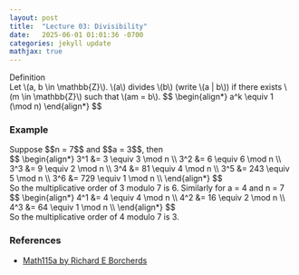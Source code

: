 ```yaml
---
layout: post
title:  "Lecture 03: Divisibility"
date:   2025-06-01 01:01:36 -0700
categories: jekyll update
mathjax: true
---
```

<div class="mintheaderdiv">
Definition
</div>
<div class="mintbodydiv">
Let \(a, b \in \mathbb{Z}\). \(a\) divides \(b\) (write \(a | b\)) if there exists \(m \in \mathbb{Z}\) such that \(am = b\).
$$
\begin{align*}
a^k \equiv 1 (\mod n)
\end{align*}
$$
</div>
<!------------------------------------------------------------------------------------>
<h3>Example</h3>
Suppose $$n = 7$$ and $$a = 3$$, then
<div>
$$
\begin{align*}
3^1 &= 3 \equiv 3 \mod n \\
3^2 &= 6 \equiv 6 \mod n \\
3^3 &= 9 \equiv 2 \mod n \\
3^4 &= 81 \equiv 4 \mod n \\
3^5 &= 243 \equiv 5 \mod n \\
3^6 &= 729 \equiv 1 \mod n \\
\end{align*}
$$
</div>
So the multiplicative order of 3 modulo 7 is 6. Similarly for a = 4 and n = 7
<div>
$$
\begin{align*}
4^1 &= 4 \equiv 4 \mod n \\
4^2 &= 16 \equiv 2 \mod n \\
4^3 &= 64 \equiv 1 \mod n \\
\end{align*}
$$
</div>
So the multiplicative order of 4 modulo 7 is 3.


<!------------------------------------------------------------------------------------>
<h3>References</h3>
<ul>
<li><a href="https://www.youtube.com/watch?v=pVKhDtOjji8">Math115a by Richard E Borcherds</a></li>
</ul>























